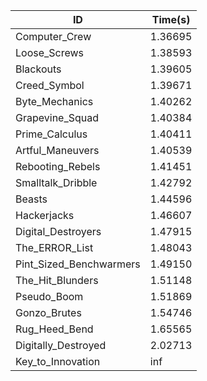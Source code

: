 |ID|Time(s)|
|-|-|
|Computer_Crew|1.36695|
|Loose_Screws|1.38593|
|Blackouts|1.39605|
|Creed_Symbol|1.39671|
|Byte_Mechanics|1.40262|
|Grapevine_Squad|1.40384|
|Prime_Calculus|1.40411|
|Artful_Maneuvers|1.40539|
|Rebooting_Rebels|1.41451|
|Smalltalk_Dribble|1.42792|
|Beasts|1.44596|
|Hackerjacks|1.46607|
|Digital_Destroyers|1.47915|
|The_ERROR_List|1.48043|
|Pint_Sized_Benchwarmers|1.49150|
|The_Hit_Blunders|1.51148|
|Pseudo_Boom|1.51869|
|Gonzo_Brutes|1.54746|
|Rug_Heed_Bend|1.65565|
|Digitally_Destroyed|2.02713|
|Key_to_Innovation|inf|
